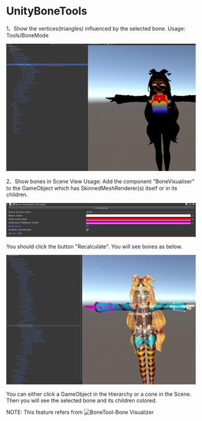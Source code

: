 # UnityBoneTools

1、Show the vertices(triangles) influenced by the selected bone.
Usage: Tools/BoneMode

![Bone tool](Screenshots/BoneMode0.png)

2、Show bones in Scene View
Usage: Add the component "BoneVisualiser" to the GameObject which has SkinnedMeshRenderer(s) itself or in its children.

![BoneVisualiser](Screenshots/VisualBones1.png)

You should click the button "Recalculate". You will see bones as below.


![VisualBones](Screenshots/VisualBones0.png)

You can either click a GameObject in the Hierarchy or a cone in the Scene. Then you will see the selected bone and its children colored.

NOTE: This feature refers from  ![BoneTool-Bone Visualizer](https://assetstore.unity.com/packages/tools/utilities/bonetool-bone-visualizer-99464)